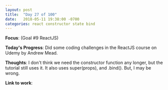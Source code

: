 ```yaml
---
layout: post
title:  "Day 27 of 100"
date:   2018-05-11 19:38:00 -0700
categories: react constructor state bind
---
```


**Focus**: (Goal #9 ReactJS)

**Today's Progress**: Did some coding challenges in the ReactJS course on Udemy by Andrew Mead.

**Thoughts**: I don't think we need the constructor function any longer, but the tutorial still uses it. It also uses super(props), and .bind(). But, I  may be wrong.

**Link to work**: 